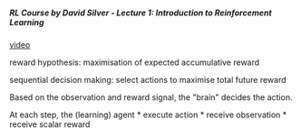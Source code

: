 ##### RL Course by David Silver - Lecture 1: Introduction to Reinforcement Learning
[video](https://www.youtube.com/watch?v=2pWv7GOvuf0)

reward hypothesis: maximisation of expected accumulative reward

sequential decision making: select actions to maximise total future reward

Based on the observation and reward signal, the "brain" decides the action.

At each step, the (learning) agent
    * execute action
    * receive observation
    * receive scalar reward






